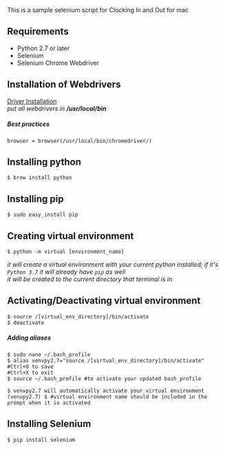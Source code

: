 This is a sample selenium script for Clocking In and Out for mac

## Requirements
* Python 2.7 or later
* Selenium
* Selenium Chrome Webdriver

## Installation of Webdrivers
[Driver Installation](http://selenium-python.readthedocs.io/installation.html)  
_put all webdrivers in __/usr/local/bin___

##### Best practices
`browser = browser(/usr/local/bin/chromedriver/)`

## Installing python
```
$ brew install python
```

## Installing pip
```
$ sudo easy_install pip
```

## Creating virtual environment
```
$ python -m virtual [environment_name] 
```  
_it will create a virtual environment with your current python installed; if it's `Python 3.7` it will already have `pip` as well_  
_it will be created to the current directory that terminal is in_  

## Activating/Deactivating virtual environment
```
$ source /[virtual_env_directory]/bin/activate
$ deactivate
```
##### Adding aliases
```
$ sudo nano ~/.bash_profile
$ alias venvpy2.7="source /[virtual_env_directory]/bin/activate"
#Ctrl+O to save
#Ctrl+X to exit
$ source ~/.bash_profile #to activate your updated bash_profile

$ venvpy2.7 will automatically activate your virtual environment
(venvpy2.7) $ #virtual environment name should be included in the prompt when it is activated
```

## Installing Selenium
`$ pip install selenium`
